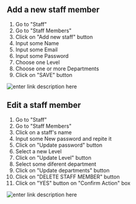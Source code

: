 ## Add a new staff member ##
 1. Go to "Staff"
 2. Go to "Staff Members"
 3. Click on "Add new staff" button
 4. Input some Name
 5. Input some Email
 6. Input some Password
 7. Choose one Level
 8. Choose one or more Departments
 9. Click on "SAVE" button
 
![enter link description here](https://s3.amazonaws.com/opensupports/wiki-images/CreateStaff.gif)
## Edit a staff member ##

 1. Go to "Staff"
 2. Go to "Staff Members"
 3. Click on a  staff's name 
 4. Input some New password and repite it
 5. Click on "Update password" button
 5. Select a new Level 
 6. Click on "Update Level" button
 6. Select some diferent department 
 7. Click on "Update departments" button
 8. Click on "DELETE STAFF MEMBER" button
 9. Click on "YES" button on "Confirm Action" box
 
![enter link description here](https://s3.amazonaws.com/opensupports/wiki-images/EditStaff.gif)